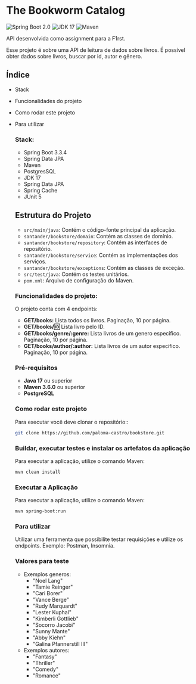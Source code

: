 # The Bookworm Catalog
![Spring Boot 2.0](https://img.shields.io/badge/Spring%20Boot-3.3.4-brightgreen)
![JDK 17](https://img.shields.io/badge/JDK-17-brightgreen.svg)
![Maven](https://img.shields.io/badge/Maven-4.0.0-yellowgreen.svg)


API desenvolvida como assignment para a F1rst.

Esse projeto é sobre uma API de leitura de dados sobre livros. É possível obter dados sobre livros, buscar por id, autor e gênero.

## **Índice**
- Stack
- Funcionalidades do projeto
- Como rodar este projeto
- Para utilizar

  ### **Stack**:
  - Spring Boot 3.3.4
  - Spring Data JPA
  - Maven
  - PostgresSQL
  - JDK 17
  - Spring Data JPA
  - Spring Cache
  - JUnit 5

  ## Estrutura do Projeto

  - `src/main/java`: Contém o código-fonte principal da aplicação.
  - `santander/bookstore/domain`: Contém as classes de domínio.
  - `santander/bookstore/repository`: Contém as interfaces de repositório.
  - `santander/bookstore/service`: Contém as implementações dos serviços.
  - `santander/bookstore/exceptions`: Contém as classes de exceção.
  - `src/test/java`: Contém os testes unitários.
  - `pom.xml`: Arquivo de configuração do Maven.

  ### **Funcionalidades do projeto:**
  O projeto conta com 4 endpoints:
  * **GET/books:** Lista todos os livros. Paginação, 10 por página.
  * **GET/books/:id:** Lista livro pelo ID.
  * **GET/books/genre/:genre:** Lista livros de um genero específico. Paginação, 10 por página.
  * **GET/books/author/:author:** Lista livros de um autor específico. Paginação, 10 por página.

  ### Pré-requisitos

  - **Java 17** ou superior
  - **Maven 3.6.0** ou superior
  - **PostgreSQL**

  ### **Como rodar este projeto**
  Para executar você deve clonar o repositório::
    ```sh
    git clone https://github.com/paloma-castro/bookstore.git
    ```
  ### Buildar, executar testes e instalar os artefatos da aplicação
  Para executar a aplicação, utilize o comando Maven:
  ```sh
  mvn clean install
  ```

  ### Executar a Aplicação
  Para executar a aplicação, utilize o comando Maven:
  ```sh
  mvn spring-boot:run
  ```

  ### **Para utilizar**
  Utilizar uma ferramenta que possibilite testar requisições e utilize os endpoints. Exemplo: Postman, Insomnia.

  ### **Valores para teste**
  - Exemplos generos:
    - "Noel Lang"
    - "Tamie Reinger"
    - "Cari Borer"
    - "Vance Berge"
    - "Rudy Marquardt"
    - "Lester Kuphal"
    - "Kimberli Gottlieb"
    - "Socorro Jacobi"
    - "Sunny Mante"
    - "Abby Kiehn"
    - "Galina Pfannerstill III"
  - Exemplos autores:
    - "Fantasy"
    - "Thriller"
    - "Comedy"
    - "Romance"
  
